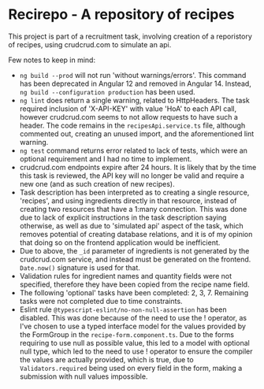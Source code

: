 # Recirepo - A repository of recipes

This project is part of a recruitment task, involving creation of a reporistory of recipes, using crudcrud.com to simulate an api.

Few notes to keep in mind:
- `ng build --prod` will not run 'without warnings/errors'. This command has been deprecated in Angular 12 and removed in Angular 14. Instead, `ng build --configuration production` has been used.
- `ng lint` does return a single warning, related to HttpHeaders. The task required inclusion of 'X-API-KEY' with value 'HoA' to each API call, however crudcrud.com seems to not allow requests to have such a header. The code remains in the `recipesApi.service.ts` file, although commented out, creating an unused import, and the aforementioned lint warning.
- `ng test` command returns error related to lack of tests, which were an optional requirement and I had no time to implement.
- crudcrud.com endpoints expire after 24 hours. It is likely that by the time this task is reviewed, the API key will no longer be valid and require a new one (and as such creation of new recipes).
- Task description has been interpreted as to creating a single resource, 'recipes', and using ingredients directly in that resource, instead of creating two resources that have a 1:many connection. This was done due to lack of explicit instructions in the task description saying otherwise, as well as due to 'simulated api' aspect of the task, which removes potential of creating database relations, and it is of my opinion that doing so on the frontend application would be inefficient.
- Due to above, the `_id` parameter of ingredients is not generated by the crudcrud.com service, and instead must be generated on the frontend. `Date.now()` signature is used for that.
- Validation rules for ingredient names and quantity fields were not specified, therefore they have been copied from the recipe name field.
- The following 'optional' tasks have been completed: 2, 3, 7. Remaining tasks were not completed due to time constraints.
- Eslint rule `@typescript-eslint/no-non-null-assertion` has been disabled. This was done because of the need to use the ! operator, as I've chosen to use a typed interface model for the values provided by the FormGroup in the `recipe-form.component.ts`. Due to the forms requiring to use null as possible value, this led to a model with optional null type, which led to the need to use ! operator to ensure the compiler the values are actually provided, which is true, due to `Validators.required` being used on every field in the form, making a submission with null values impossible.